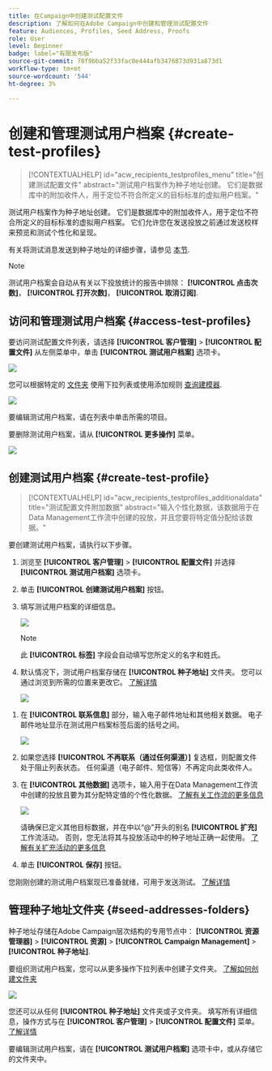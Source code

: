 ```yaml
---
title: 在Campaign中创建测试配置文件
description: 了解如何在Adobe Campaign中创建和管理测试配置文件
feature: Audiences, Profiles, Seed Address, Proofs
role: User
level: Beginner
badge: label="有限发布版"
source-git-commit: 78f9bba52f33fac0e444afb3476873d931a873d1
workflow-type: tm+mt
source-wordcount: '544'
ht-degree: 3%

---
```


# 创建和管理测试用户档案 {#create-test-profiles}

>[!CONTEXTUALHELP]
>id="acw_recipients_testprofiles_menu"
>title="创建测试配置文件"
>abstract="测试用户档案作为种子地址创建。 它们是数据库中的附加收件人，用于定位不符合所定义的目标标准的虚拟用户档案。"

测试用户档案作为种子地址创建。 它们是数据库中的附加收件人，用于定位不符合所定义的目标标准的虚拟用户档案。 它们允许您在发送投放之前通过发送校样来预览和测试个性化和呈现。

<!--Learn more on test profiles in the [Campaign v8 (client console) documentation](https://experienceleague.adobe.com/docs/campaign/campaign-v8/audience/add-profiles/test-profiles.html){target="_blank"}.-->

有关将测试消息发送到种子地址的详细步骤，请参见 [本节](../preview-test/test-deliveries.md#test-profiles).

>[!NOTE]
>
>测试用户档案会自动从有关以下投放统计的报告中排除： **[!UICONTROL 点击次数]**， **[!UICONTROL 打开次数]**， **[!UICONTROL 取消订阅]**.

## 访问和管理测试用户档案 {#access-test-profiles}

要访问测试配置文件列表，请选择 **[!UICONTROL 客户管理]** > **[!UICONTROL 配置文件]** 从左侧菜单中，单击 **[!UICONTROL 测试用户档案]** 选项卡。

![](assets/test-profile-list.png)

您可以根据特定的 [文件夹](../get-started/permissions.md#folders) 使用下拉列表或使用添加规则 [查询建模器](../query/query-modeler-overview.md).

![](assets/test-profile-list-filters.png)

要编辑测试用户档案，请在列表中单击所需的项目。

要删除测试用户档案，请从 **[!UICONTROL 更多操作]** 菜单。

![](assets/test-profile-list-delete.png)

## 创建测试用户档案 {#create-test-profile}

>[!CONTEXTUALHELP]
>id="acw_recipients_testprofiles_additionaldata"
>title="测试配置文件附加数据"
>abstract="输入个性化数据，该数据用于在Data Management工作流中创建的投放，并且您要将特定值分配给该数据。"

要创建测试用户档案，请执行以下步骤。

1. 浏览至 **[!UICONTROL 客户管理]** > **[!UICONTROL 配置文件]** 并选择 **[!UICONTROL 测试用户档案]** 选项卡。

1. 单击 **[!UICONTROL 创建测试用户档案]** 按钮。

1. 填写测试用户档案的详细信息。 <!--Most of the fields are the same as when creating profiles. [Learn more]-->

   ![](assets/test-profile-details.png)

   >[!NOTE]
   >
   >此 **[!UICONTROL 标签]** 字段会自动填写您所定义的名字和姓氏。

1. 默认情况下，测试用户档案存储在 **[!UICONTROL 种子地址]** 文件夹。 您可以通过浏览到所需的位置来更改它。 [了解详情](#seed-addresses-folders)

   ![](assets/test-profile-folder.png)

<!--
You do not need to enter all fields of each tab when creating a seed address. Missing personalization elements are entered randomly during delivery analysis. (Not valid?)
-->

1. 在 **[!UICONTROL 联系信息]** 部分，输入电子邮件地址和其他相关数据。 电子邮件地址显示在测试用户档案标签后面的括号之间。

   ![](assets/test-profile-address.png)

1. 如果您选择 **[!UICONTROL 不再联系（通过任何渠道）]** 复选框，则配置文件处于阻止列表状态。 任何渠道（电子邮件、短信等）不再定向此类收件人。

1. 在 **[!UICONTROL 其他数据]** 选项卡，输入用于在Data Management工作流中创建的投放且要为其分配特定值的个性化数据。 [了解有关工作流的更多信息](../workflows/gs-workflows.md)

   ![](assets/test-profile-additional-data.png)

   请确保已定义其他目标数据，并在中以“@”开头的别名 **[!UICONTROL 扩充]** 工作流活动。 否则，您无法将其与投放活动中的种子地址正确一起使用。 [了解有关扩充活动的更多信息](../workflows/activities/enrichment.md)

1. 单击 **[!UICONTROL 保存]** 按钮。

您刚刚创建的测试用户档案现已准备就绪，可用于发送测试。 [了解详情](../preview-test/test-deliveries.md#test-profiles)

<!--Use test profiles in Direct mail? cf v7/v8-->

## 管理种子地址文件夹 {#seed-addresses-folders}

种子地址存储在Adobe Campaign层次结构的专用节点中： **[!UICONTROL 资源管理器]** > **[!UICONTROL 资源]** > **[!UICONTROL Campaign Management]** > **[!UICONTROL 种子地址]**.

要组织测试用户档案，您可以从更多操作下拉列表中创建子文件夹。 [了解如何创建文件夹](../get-started/permissions.md#folders)

![](assets/test-profile-sub-folders.png)

您还可以从任何 **[!UICONTROL 种子地址]** 文件夹或子文件夹。 填写所有详细信息，操作方式与在 **[!UICONTROL 客户管理]** > **[!UICONTROL 配置文件]** 菜单。 [了解详情](#create-test-profile)

要编辑测试用户档案，请在 **[!UICONTROL 测试用户档案]** 选项卡中，或从存储它的文件夹中。


